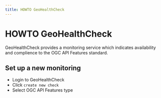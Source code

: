 ```yaml
---
title: HOWTO GeoHealthCheck
---
```


# HOWTO GeoHealthCheck

GeoHealthCheck provides a monitoring service which indicates availability and complience to the OGC API Features standard.

## Set up a new monitoring

- Login to GeoHealthCheck
- Click `create new check`
- Select OGC API Features type

